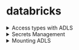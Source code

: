 # databricks

<details>
<summary>Access types with ADLS</summary>

## Access types with ADLS

- Using access keys
  ```
    spark.conf.set(
    "fs.azure.account.key.<storage-account-name>.dfs.core.windows.net",
    "")

    display(dbutils.fs.ls("abfss://<container-name>@<storage-account-name>.dfs.core.windows.net"))

    display(spark.read.csv("abfss://<container-name>@<storage-account-name>.dfs.core.windows.net/data.csv"))

  ```
- Using SAS tokens
    ```
    spark.conf.set("fs.azure.account.auth.type.<storage-account-name>.dfs.core.windows.net", "SAS")

    spark.conf.set("fs.azure.sas.token.provider.type.<storage-account-name>.dfs.core.windows.net", "org.apache.hadoop.fs.azurebfs.sas.FixedSASTokenProvider")
    spark.conf.set("fs.azure.sas.fixed.token.<storage-account-name>.dfs.core.windows.net", "<sas-token>")


    display(dbutils.fs.ls("abfss://<container-name>@<storage-account-name>.dfs.core.windows.net"))

    display(spark.read.csv("abfss://<container-name>@<storage-account-name>.dfs.core.windows.net/data.csv"))

    ```

- Using Service Principal
  ```
    client_id = ""
    tenant_id = ""
    client_secret = ""

    spark.conf.set("fs.azure.account.auth.type.<storage-account-name>.dfs.core.windows.net", "OAuth")
    spark.conf.set("fs.azure.account.oauth.provider.type.<storage-account-name>.dfs.core.windows.net", "org.apache.hadoop.fs.azurebfs.oauth2.ClientCredsTokenProvider")
    spark.conf.set("fs.azure.account.oauth2.client.id.<storage-account-name>.dfs.core.windows.net", client_id)
    spark.conf.set("fs.azure.account.oauth2.client.secret.<storage-account-name>.dfs.core.windows.net", client_secret)
    spark.conf.set("fs.azure.account.oauth2.client.endpoint.<storage-account-name>.dfs.core.windows.net", f"https://login.microsoftonline.com/{tenant_id}/oauth2/token")

    display(dbutils.fs.ls("abfss://<container-name>@<storage-account-name>.dfs.core.windows.net"))

    display(spark.read.csv("abfss://<container-name>@<storage-account-name>.dfs.core.windows.net/data.csv"))

    ```
- Using Cluster Scoped Credentials
    ```
    display(dbutils.fs.ls("abfss://<container-name>@<storage-account-name>.dfs.core.windows.net"))


    display(spark.read.csv("abfss://<container-name>@<storage-account-name>.dfs.core.windows.net/data.csv"))

    ```
- Pass-through (Azure Active Directory) or no credentials
    ```
    Just check the check box in cluster configuration and give your user the required permissions to the storage account using iam roles.
    ```


</details>

<details>
<summary>Secrets Management</summary>

## Secrets Management

### Databricks backed secrets

- Go to home page of databricks workspace
- visit url {adb*****.net/?o=****#}secrets/createScope
- Create a new secret scope


### Azure Key Vault backed secrets (⚙️Recommended)

#### Add secrets to Azure Key Vault
#### Create databricks secret scope
#### Get secrets using ``` dbutils.secret.get```


### Usage

```
dbutils.secrets.help()


dbutils.secrets.listScopes()


dbutils.secrets.list(scope = '<secret-scope-name>')


dbutils.secrets.get(scope = '<secret-scope-name>', key = '<azure-keyvault-secret-name>')

````


</details>

<details>
<summary>Mounting ADLS</summary>

## Mounting ADLS

### Mounting ADLS Gen2 using Service Principal

```
configs = {"fs.azure.account.auth.type": "OAuth",
          "fs.azure.account.oauth.provider.type": "org.apache.hadoop.fs.azurebfs.oauth2.ClientCredsTokenProvider",
          "fs.azure.account.oauth2.client.id": client_id,
          "fs.azure.account.oauth2.client.secret": client_secret,
          "fs.azure.account.oauth2.client.endpoint": f"https://login.microsoftonline.com/{tenant_id}/oauth2/token"}


dbutils.fs.mount(
  source = "abfss://<container-name>@<storage-account-name>.dfs.core.windows.net/",
  mount_point = "/mnt/<storage-account-name>/<container-name>",
  extra_configs = configs)


display(dbutils.fs.ls("/mnt/<storage-account-name>/<container-name>"))


display(spark.read.csv("/mnt/<storage-account-name>/<container-name>/circuits.csv"))


display(dbutils.fs.mounts())

dbutils.fs.unmount('/mnt/<storage-account-name>/<container-name>')

```
</details>